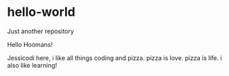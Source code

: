 # hello-world
Just another repository

Hello Hoomans!


Jessicodi here, i like all things coding and pizza. pizza is love. pizza is life.
i also like learning!
